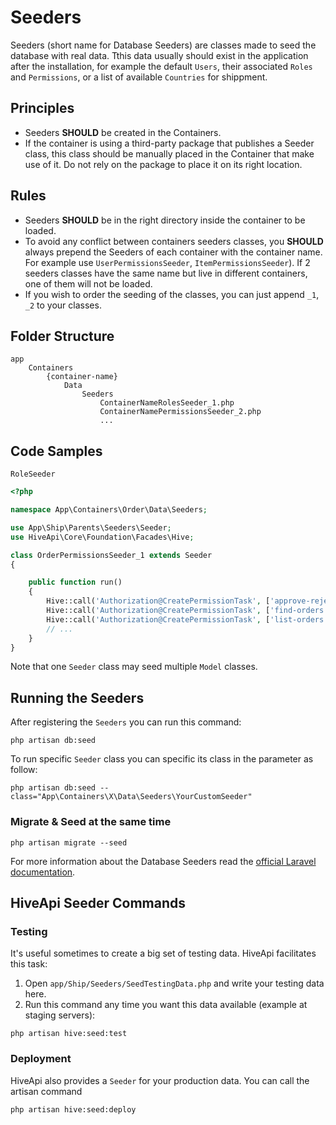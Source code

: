 # Seeders

Seeders (short name for Database Seeders) are classes made to seed the database with real data. Tthis data usually 
should exist in the application after the installation, for example the default `Users`, their associated `Roles` and 
`Permissions`, or a list of available `Countries` for shippment.

## Principles

- Seeders **SHOULD** be created in the Containers. 
- If the container is using a third-party package that publishes a Seeder class, this class should be manually placed 
in the Container that make use of it. Do not rely on the package to place it on its right location.

## Rules

- Seeders **SHOULD** be in the right directory inside the container to be loaded.
- To avoid any conflict between containers seeders classes, you **SHOULD** always prepend the Seeders of each container 
with the container name. For example use `UserPermissionsSeeder`, `ItemPermissionsSeeder`). If 2 seeders classes have 
the same name but live in different containers, one of them will not be loaded.
- If you wish to order the seeding of the classes, you can just append `_1`, `_2` to your classes.

## Folder Structure

```
app
    Containers
        {container-name}
            Data
                Seeders
                    ContainerNameRolesSeeder_1.php
                    ContainerNamePermissionsSeeder_2.php
                    ...
```

## Code Samples

`RoleSeeder`

```php
<?php

namespace App\Containers\Order\Data\Seeders;

use App\Ship\Parents\Seeders\Seeder;
use HiveApi\Core\Foundation\Facades\Hive;

class OrderPermissionsSeeder_1 extends Seeder
{

    public function run()
    {
        Hive::call('Authorization@CreatePermissionTask', ['approve-reject-orders']);
        Hive::call('Authorization@CreatePermissionTask', ['find-orders']);
        Hive::call('Authorization@CreatePermissionTask', ['list-orders']);
        // ...
    }
}
```

Note that one `Seeder` class may seed multiple `Model` classes.

## Running the Seeders

After registering the `Seeders` you can run this command:

```shell
php artisan db:seed
```

To run specific `Seeder` class you can specific its class in the parameter as follow:

```shell
php artisan db:seed --class="App\Containers\X\Data\Seeders\YourCustomSeeder"
```

### Migrate & Seed at the same time

```shell
php artisan migrate --seed
```

For more information about the Database Seeders read the [official Laravel documentation](https://laravel.com/docs/master/seeding).

## HiveApi Seeder Commands

### Testing

It's useful sometimes to create a big set of testing data. HiveApi facilitates this task:

1. Open `app/Ship/Seeders/SeedTestingData.php` and write your testing data here.
2. Run this command any time you want this data available (example at staging servers):

```shell
php artisan hive:seed:test
```

### Deployment

HiveApi also provides a `Seeder` for your production data.  You can call the artisan command

```shell
php artisan hive:seed:deploy
```
